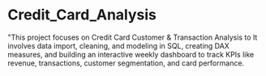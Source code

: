 # Credit_Card_Analysis
"This project focuses on Credit Card Customer &amp; Transaction Analysis to  It involves data import, cleaning, and modeling in SQL, creating DAX measures, and building an interactive weekly dashboard to track KPIs like revenue, transactions, customer segmentation, and card performance. 
